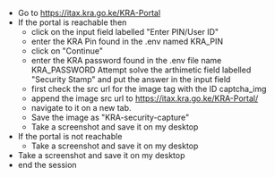- Go to https://itax.kra.go.ke/KRA-Portal
- If the portal is reachable then
    - click on the input field labelled "Enter PIN/User ID"
    - enter the KRA Pin found in the .env named KRA_PIN
    - click on "Continue"
    - enter the KRA password found in the .env file name KRA_PASSWORD
    Attempt solve the arthimetic field labelled "Security Stamp" and put the answer in the input field
    - first check the src url for the image tag with the ID captcha_img
    - append the image src url to https://itax.kra.go.ke/KRA-Portal/
    - navigate to it on a new tab.
    - Save the image as "KRA-security-capture"
    - Take a screenshot and save it on my desktop
- If the portal is not reachable
    - Take a screenshot and save it on my desktop
- Take a screenshot and save it on my desktop
- end the session
